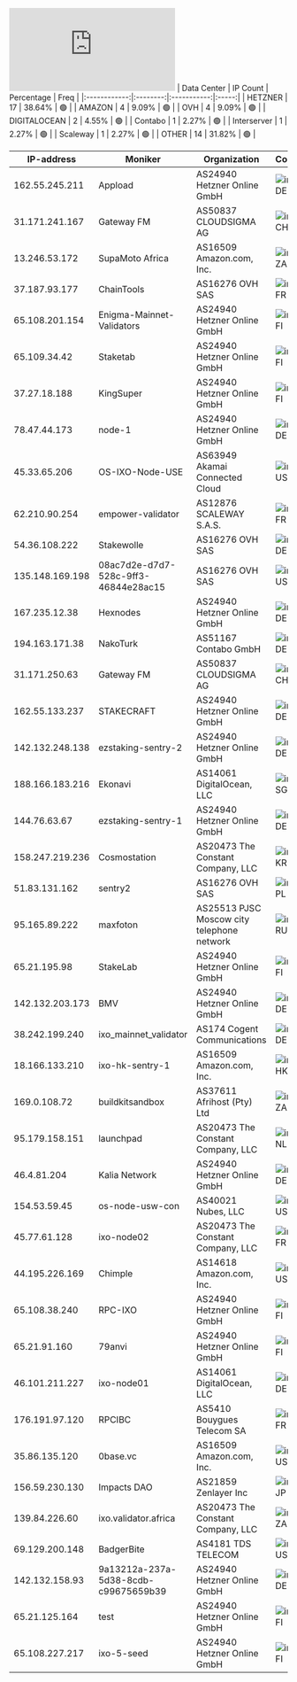 ![Diagramm](https://github.com/obajay/StateSync-snapshots/blob/main/Projects/Ixo/1/README.md)
| Data Center | IP Count | Percentage | Freq |
|:------------:|:--------:|:-----------:|:-----:|
| HETZNER | 17 | 38.64% | 🟢 |
| AMAZON | 4 | 9.09% | 🟢 |
| OVH | 4 | 9.09% | 🟢 |
| DIGITALOCEAN | 2 | 4.55% | 🟢 |
| Contabo | 1 | 2.27% | 🟢 |
| Interserver | 1 | 2.27% | 🟢 |
| Scaleway | 1 | 2.27% | 🟢 |
| OTHER | 14 | 31.82% | 🟢 |

<!-- START_TABLE -->
| IP-address | Moniker | Organization | Country | City |
|-------------|---------|---------------|---------|------|
| 162.55.245.211 | Appload | AS24940 Hetzner Online GmbH | ![image](https://raw.githubusercontent.com/madebybowtie/FlagKit/master/Assets/SVG/DE.svg) DE | Falkenstein |
| 31.171.241.167 | Gateway FM | AS50837 CLOUDSIGMA AG | ![image](https://raw.githubusercontent.com/obajay/FlagKit/master/Assets/SVG/CH.svg) CH | Lausanne |
| 13.246.53.172 | SupaMoto Africa | AS16509 Amazon.com, Inc. | ![image](https://raw.githubusercontent.com/obajay/FlagKit/master/Assets/SVG/ZA.svg) ZA | Cape Town |
| 37.187.93.177 | ChainTools | AS16276 OVH SAS | ![image](https://raw.githubusercontent.com/obajay/FlagKit/master/Assets/SVG/FR.svg) FR | Gravelines |
| 65.108.201.154 | Enigma-Mainnet-Validators | AS24940 Hetzner Online GmbH | ![image](https://raw.githubusercontent.com/obajay/FlagKit/master/Assets/SVG/FI.svg) FI | Helsinki |
| 65.109.34.42 | Staketab | AS24940 Hetzner Online GmbH | ![image](https://raw.githubusercontent.com/obajay/FlagKit/master/Assets/SVG/FI.svg) FI | Helsinki |
| 37.27.18.188 | KingSuper | AS24940 Hetzner Online GmbH | ![image](https://raw.githubusercontent.com/obajay/FlagKit/master/Assets/SVG/FI.svg) FI | Helsinki |
| 78.47.44.173 | node-1 | AS24940 Hetzner Online GmbH | ![image](https://raw.githubusercontent.com/madebybowtie/FlagKit/master/Assets/SVG/DE.svg) DE | Nürnberg |
| 45.33.65.206 | OS-IXO-Node-USE | AS63949 Akamai Connected Cloud | ![image](https://raw.githubusercontent.com/obajay/FlagKit/master/Assets/SVG/US.svg) US | Morris Plains |
| 62.210.90.254 | empower-validator | AS12876 SCALEWAY S.A.S. | ![image](https://raw.githubusercontent.com/obajay/FlagKit/master/Assets/SVG/FR.svg) FR | Paris |
| 54.36.108.222 | Stakewolle | AS16276 OVH SAS | ![image](https://raw.githubusercontent.com/madebybowtie/FlagKit/master/Assets/SVG/DE.svg) DE | Frankfurt am Main |
| 135.148.169.198 | 08ac7d2e-d7d7-528c-9ff3-46844e28ac15 | AS16276 OVH SAS | ![image](https://raw.githubusercontent.com/obajay/FlagKit/master/Assets/SVG/US.svg) US | Ashburn |
| 167.235.12.38 | Hexnodes | AS24940 Hetzner Online GmbH | ![image](https://raw.githubusercontent.com/madebybowtie/FlagKit/master/Assets/SVG/DE.svg) DE | Falkenstein |
| 194.163.171.38 | NakoTurk | AS51167 Contabo GmbH | ![image](https://raw.githubusercontent.com/madebybowtie/FlagKit/master/Assets/SVG/DE.svg) DE | Düsseldorf |
| 31.171.250.63 | Gateway FM | AS50837 CLOUDSIGMA AG | ![image](https://raw.githubusercontent.com/obajay/FlagKit/master/Assets/SVG/CH.svg) CH | Lausanne |
| 162.55.133.237 | STAKECRAFT | AS24940 Hetzner Online GmbH | ![image](https://raw.githubusercontent.com/madebybowtie/FlagKit/master/Assets/SVG/DE.svg) DE | Falkenstein |
| 142.132.248.138 | ezstaking-sentry-2 | AS24940 Hetzner Online GmbH | ![image](https://raw.githubusercontent.com/madebybowtie/FlagKit/master/Assets/SVG/DE.svg) DE | Falkenstein |
| 188.166.183.216 | Ekonavi | AS14061 DigitalOcean, LLC | ![image](https://raw.githubusercontent.com/obajay/FlagKit/master/Assets/SVG/SG.svg) SG | Singapore |
| 144.76.63.67 | ezstaking-sentry-1 | AS24940 Hetzner Online GmbH | ![image](https://raw.githubusercontent.com/madebybowtie/FlagKit/master/Assets/SVG/DE.svg) DE | Falkenstein |
| 158.247.219.236 | Cosmostation | AS20473 The Constant Company, LLC | ![image](https://raw.githubusercontent.com/obajay/FlagKit/master/Assets/SVG/KR.svg) KR | Paripark |
| 51.83.131.162 | sentry2 | AS16276 OVH SAS | ![image](https://raw.githubusercontent.com/obajay/FlagKit/master/Assets/SVG/PL.svg) PL | Warsaw |
| 95.165.89.222 | maxfoton | AS25513 PJSC Moscow city telephone network | ![image](https://raw.githubusercontent.com/obajay/FlagKit/master/Assets/SVG/RU.svg) RU | Moscow |
| 65.21.195.98 | StakeLab | AS24940 Hetzner Online GmbH | ![image](https://raw.githubusercontent.com/obajay/FlagKit/master/Assets/SVG/FI.svg) FI | Helsinki |
| 142.132.203.173 | BMV | AS24940 Hetzner Online GmbH | ![image](https://raw.githubusercontent.com/madebybowtie/FlagKit/master/Assets/SVG/DE.svg) DE | Falkenstein |
| 38.242.199.240 | ixo_mainnet_validator | AS174 Cogent Communications | ![image](https://raw.githubusercontent.com/madebybowtie/FlagKit/master/Assets/SVG/DE.svg) DE | Düsseldorf |
| 18.166.133.210 | ixo-hk-sentry-1 | AS16509 Amazon.com, Inc. | ![image](https://raw.githubusercontent.com/obajay/FlagKit/master/Assets/SVG/HK.svg) HK | Hong Kong |
| 169.0.108.72 | buildkitsandbox | AS37611 Afrihost (Pty) Ltd | ![image](https://raw.githubusercontent.com/obajay/FlagKit/master/Assets/SVG/ZA.svg) ZA | Cape Town |
| 95.179.158.151 | launchpad | AS20473 The Constant Company, LLC | ![image](https://raw.githubusercontent.com/obajay/FlagKit/master/Assets/SVG/NL.svg) NL | Haarlem |
| 46.4.81.204 | Kalia Network | AS24940 Hetzner Online GmbH | ![image](https://raw.githubusercontent.com/madebybowtie/FlagKit/master/Assets/SVG/DE.svg) DE | Falkenstein |
| 154.53.59.45 | os-node-usw-con | AS40021 Nubes, LLC | ![image](https://raw.githubusercontent.com/obajay/FlagKit/master/Assets/SVG/US.svg) US | Federal Way |
| 45.77.61.128 | ixo-node02 | AS20473 The Constant Company, LLC | ![image](https://raw.githubusercontent.com/obajay/FlagKit/master/Assets/SVG/FR.svg) FR | Aubervilliers |
| 44.195.226.169 | Chimple | AS14618 Amazon.com, Inc. | ![image](https://raw.githubusercontent.com/obajay/FlagKit/master/Assets/SVG/US.svg) US | Ashburn |
| 65.108.38.240 | RPC-IXO | AS24940 Hetzner Online GmbH | ![image](https://raw.githubusercontent.com/obajay/FlagKit/master/Assets/SVG/FI.svg) FI | Helsinki |
| 65.21.91.160 | 79anvi | AS24940 Hetzner Online GmbH | ![image](https://raw.githubusercontent.com/obajay/FlagKit/master/Assets/SVG/FI.svg) FI | Helsinki |
| 46.101.211.227 | ixo-node01 | AS14061 DigitalOcean, LLC | ![image](https://raw.githubusercontent.com/madebybowtie/FlagKit/master/Assets/SVG/DE.svg) DE | Frankfurt am Main |
| 176.191.97.120 | RPCIBC | AS5410 Bouygues Telecom SA | ![image](https://raw.githubusercontent.com/obajay/FlagKit/master/Assets/SVG/FR.svg) FR | Grenoble |
| 35.86.135.120 | 0base.vc | AS16509 Amazon.com, Inc. | ![image](https://raw.githubusercontent.com/obajay/FlagKit/master/Assets/SVG/US.svg) US | Boardman |
| 156.59.230.130 | Impacts DAO | AS21859 Zenlayer Inc | ![image](https://raw.githubusercontent.com/obajay/FlagKit/master/Assets/SVG/JP.svg) JP | Tokyo |
| 139.84.226.60 | ixo.validator.africa | AS20473 The Constant Company, LLC | ![image](https://raw.githubusercontent.com/obajay/FlagKit/master/Assets/SVG/ZA.svg) ZA | Benoni |
| 69.129.200.148 | BadgerBite | AS4181 TDS TELECOM | ![image](https://raw.githubusercontent.com/obajay/FlagKit/master/Assets/SVG/US.svg) US | Madison |
| 142.132.158.93 | 9a13212a-237a-5d38-8cdb-c99675659b39 | AS24940 Hetzner Online GmbH | ![image](https://raw.githubusercontent.com/madebybowtie/FlagKit/master/Assets/SVG/DE.svg) DE | Falkenstein |
| 65.21.125.164 | test | AS24940 Hetzner Online GmbH | ![image](https://raw.githubusercontent.com/obajay/FlagKit/master/Assets/SVG/FI.svg) FI | Helsinki |
| 65.108.227.217 | ixo-5-seed | AS24940 Hetzner Online GmbH | ![image](https://raw.githubusercontent.com/obajay/FlagKit/master/Assets/SVG/FI.svg) FI | Helsinki |

<!-- END_TABLE -->